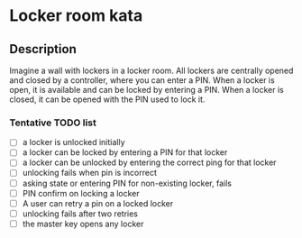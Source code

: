 # Locker room kata

## Description

Imagine a wall with lockers in a locker room. All lockers are centrally opened and closed by a controller, where you can enter a PIN. When a locker is open, it is available and can be locked by entering a PIN. When a locker is closed, it can be opened with the PIN used to lock it. 

### Tentative TODO list

- [ ] a locker is unlocked initially
- [ ] a locker can be locked by entering a PIN for that locker
- [ ] a locker can be unlocked by entering the correct ping for that locker
- [ ] unlocking fails when pin is incorrect
- [ ] asking state or entering PIN for non-existing locker, fails
- [ ] PIN confirm on locking a locker
- [ ] A user can retry a pin on a locked locker
- [ ] unlocking fails after two retries
- [ ] the master key opens any locker